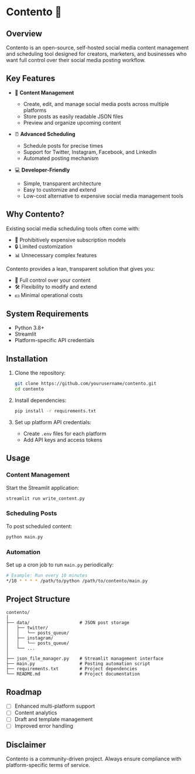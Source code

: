 # Contento 🚀

## Overview

Contento is an open-source, self-hosted social media content management and scheduling tool designed for creators, marketers, and businesses who want full control over their social media posting workflow.

## Key Features

- 📝 **Content Management**
  - Create, edit, and manage social media posts across multiple platforms
  - Store posts as easily readable JSON files
  - Preview and organize upcoming content

- ⏰ **Advanced Scheduling**
  - Schedule posts for precise times
  - Support for Twitter, Instagram, Facebook, and LinkedIn
  - Automated posting mechanism

- 💻 **Developer-Friendly**
  - Simple, transparent architecture
  - Easy to customize and extend
  - Low-cost alternative to expensive social media management tools

## Why Contento?

Existing social media scheduling tools often come with:

- 💸 Prohibitively expensive subscription models
- 🔒 Limited customization
- 📊 Unnecessary complex features

Contento provides a lean, transparent solution that gives you:

- 💯 Full control over your content
- 🛠 Flexibility to modify and extend
- 💵 Minimal operational costs

## System Requirements

- Python 3.8+
- Streamlit
- Platform-specific API credentials

## Installation

1. Clone the repository:

   ```bash
   git clone https://github.com/yourusername/contento.git
   cd contento
   ```

2. Install dependencies:

   ```bash
   pip install -r requirements.txt
   ```

3. Set up platform API credentials:
   - Create `.env` files for each platform
   - Add API keys and access tokens

## Usage

### Content Management

Start the Streamlit application:

```bash
streamlit run write_content.py
```

### Scheduling Posts

To post scheduled content:

```bash
python main.py
```

### Automation

Set up a cron job to run `main.py` periodically:

```bash
# Example: Run every 10 minutes
*/10 * * * * /path/to/python /path/to/contento/main.py
```

## Project Structure

```
contento/
│
├── data/                   # JSON post storage
│   ├── twitter/
│   │   └── posts_queue/
│   ├── instagram/
│   │   └── posts_queue/
│   └── ...
│
├── json_file_manager.py    # Streamlit management interface
├── main.py                 # Posting automation script
├── requirements.txt        # Project dependencies
└── README.md               # Project documentation
```

## Roadmap

- [ ] Enhanced multi-platform support
- [ ] Content analytics
- [ ] Draft and template management
- [ ] Improved error handling

## Disclaimer

Contento is a community-driven project. Always ensure compliance with platform-specific terms of service.
